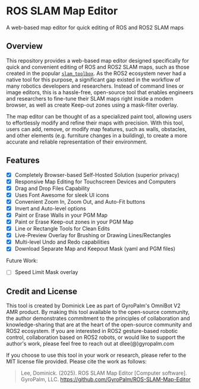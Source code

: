 # ROS SLAM Map Editor
A web-based map editor for quick editing of ROS and ROS2 SLAM maps

## Overview
This repository provides a web-based map editor designed specifically for quick and convenient editing of ROS and ROS2 SLAM maps, such as those created in the popular [`slam_toolbox`](https://github.com/SteveMacenski/slam_toolbox). As the ROS2 ecosystem never had a native tool for this purpose, a significant gap existed in the workflow of many robotics developers and researchers. Instead of command lines or image editors, this is a hassle-free, open-source tool that enables engineers and researchers to fine-tune their SLAM maps right inside a modern browser, as well as create Keep-out zones using a mask-filter overlay.

The map editor can be thought of as a specialized paint tool, allowing users to effortlessly modify and refine their maps with precision. With this tool, users can add, remove, or modify map features, such as walls, obstacles, and other elements (e.g. furniture changes in a building), to create a more accurate and reliable representation of their environment.

## Features
- [x] Completely Browser-based Self-Hosted Solution (superior privacy)
- [x] Responsive Map Editing for Touchscreen Devices and Computers
- [x] Drag and Drop Files Capability
- [x] Uses Font Awesome for sleek UI icons
- [x] Convenient Zoom In, Zoom Out, and Auto-Fit buttons
- [x] Invert and Auto-level options
- [x] Paint or Erase Walls in your PGM Map
- [x] Paint or Erase Keep-out zones in your PGM Map
- [x] Line or Rectangle Tools for Clean Edits
- [x] Live-Preview Overlay for Brushing or Drawing Lines/Rectangles
- [x] Multi-level Undo and Redo capabilities
- [x] Download Separate Map and Keepout Mask (yaml and PGM files)

Future Work:

- [ ] Speed Limit Mask overlay

## Credit and License
This tool is created by Dominick Lee as part of GyroPalm's OmniBot V2 AMR product. By making this tool available to the open-source community, the author demonstrates commitment to the principles of collaboration and knowledge-sharing that are at the heart of the open-source community and ROS2 ecosystem. If you are interested in ROS2 gesture-based robotic control, collaboration based on ROS2 robots, or would like to support the author's work, please feel free to reach out at dlee(@)gyropalm.com

If you choose to use this tool in your work or research, please refer to the MIT license file provided. Please cite the work as follows:
> Lee, Dominick. (2025). ROS SLAM Map Editor [Computer software]. GyroPalm, LLC. https://github.com/GyroPalm/ROS-SLAM-Map-Editor
